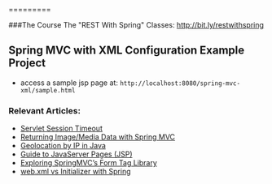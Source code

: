 =========

###The Course
The "REST With Spring" Classes: http://bit.ly/restwithspring

## Spring MVC with XML Configuration Example Project
- access a sample jsp page at: `http://localhost:8080/spring-mvc-xml/sample.html`


### Relevant Articles: 
- [Servlet Session Timeout](http://www.baeldung.com/servlet-session-timeout)
- [Returning Image/Media Data with Spring MVC](http://www.baeldung.com/spring-mvc-image-media-data)
- [Geolocation by IP in Java](http://www.baeldung.com/geolocation-by-ip-with-maxmind)
- [Guide to JavaServer Pages (JSP)](http://www.baeldung.com/jsp)
- [Exploring SpringMVC’s Form Tag Library](http://www.baeldung.com/spring-mvc-form-tags)
- [web.xml vs Initializer with Spring](http://www.baeldung.com/spring-xml-vs-java-config)
